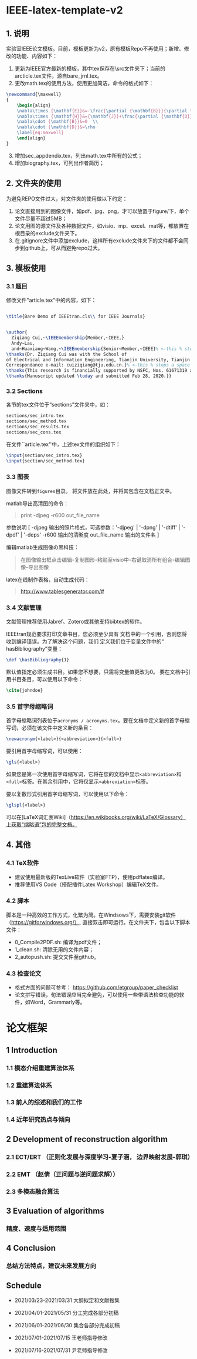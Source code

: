 
# IEEE-latex-template-v2

## 1. 说明

实验室IEEE论文模板。目前，模板更新为v2，原有模板Repo不再使用；新增、修改的功能、内容如下：

1. 更新为IEEE官方最新的模板，其中tex保存在\src文件夹下；当前的arcticle.tex文件，源自bare_jrnl.tex。
2. 更改math.tex的使用方法，使用更加简洁，命令的格式如下：

```latex
\newcommand{\maxwell}
{
    \begin{align}
    \nabla\times {\mathbf{E}}&=-\frac{\partial {\mathbf{B}}}{\partial t}  \\
    \nabla\times {\mathbf{H}}&={\mathbf{J}}+\frac{\partial {\mathbf{D}}}{\partial t}  \\
    \nabla\cdot {\mathbf{B}}&=0  \\
    \nabla\cdot {\mathbf{D}}&=\rho 
    \label{eq:maxwell}
    \end{align}
}
```
3. 增加sec_appdendix.tex，列出math.tex中所有的公式；
4. 增加biography.tex，可列出作者简历；


## 2. 文件夹的使用

为避免REPO文件过大，对文件夹的使用做以下约定：

1. 论文直接用到的图像文件，如pdf、jpg、png，才可以放置于figure/下，单个文件尽量不超过5MB；
2. 论文用图的源文件及各种数据文件，如visio、mp、excel、mat等，都放置在根目录的exclude文件夹下。
3. 在.gitignore文件中添加exclude，这样所有exclude文件夹下的文件都不会同步到github上，可从而避免repo过大。


## 3. 模板使用

### 3.1 题目

修改文件"article.tex"中的内容，如下：

```latex

\title{Bare Demo of IEEEtran.cls\\ for IEEE Journals}


\author{
  Ziqiang Cui,~\IEEEmembership{Member,~IEEE,}
  Andy~Lau, 
  and~Huaxiang~Wang,~\IEEEmembership{Senior~Member,~IEEE}% <-this % stops a space
\thanks{Dr. Ziqiang Cui was with the School of
of Electrical and Information Engineering, Tianjin University, Tianjin 300072, China.
Correspondance e-mail: cuiziqiang@tju.edu.cn.}% <-this % stops a space
\thanks{This research is financially supported by NSFC, Nos. 61671319 and 61627803.}% <-this % stops a space
\thanks{Manuscript updated \today and submitted Feb 28, 2020.}}

```



### 3.2 Sections
各节的tex文件位于“sections”文件夹中，如：

```latex
sections/sec_intro.tex
sections/sec_method.tex
sections/sec_results.tex
sections/sec_cons.tex
```

在文件``article.tex''中，上述tex文件的组织如下：

```latex
\input{section/sec_intro.tex}
\input{section/sec_method.tex}
```


### 3.3 图表

图像文件转到`figures`目录。
将文件放在此处，并将其包含在文档正文中。


matlab导出高清图的命令：

> print -djpeg -r600 out_file_name

参数说明 [ -djpeg 输出的照片格式，可选参数：'-djpeg' | '-dpng' | '-dtiff' | '-dpdf' | '-deps' -r600 输出的清晰度 out_file_name 输出的文件名 ]

编辑matlab生成图像の黑科技：

> 在图像输出框点击编辑-复制图形-粘贴至visio中-右键取消所有组合-编辑图像-导出图像



latex在线制作表格，自动生成代码：
> http://www.tablesgenerator.com/#

### 3.4 文献管理

文献管理推荐使用Jabref、Zotero或其他支持bibtex的软件。

IEEEtran规范要求打印文章书目，您必须至少具有
文档中的一个引用，否则您将收到编译错误。为了解决这个问题，我们
定义我们位于变量文件中的“ hasBibliography”变量：

```latex
\def \hasBibliography{1}
```
默认值指定必须生成书目。如果您不想要，只需将变量值更改为0。
要在文档中引用书目条目，可以使用以下命令：

```latex
\cite{johndoe}
```

### 3.5 首字母缩略词

首字母缩略词列表位于```acronyms / acronyms.tex```。要在文档中定义新的首字母缩写词，必须在该文件中定义新的条目：

```latex
\newacronym{<label>}{<abbreviation>}{<full>}
```
要引用首字母缩写词，可以使用：

```latex
\gls{<label>}
```
如果您是第一次使用首字母缩写词，它将在您的文档中显示```<abbreviation>```和
```<full>```标签。在其余引用中，它将仅显示```<abbreviation>```标签。

要以复数形式引用首字母缩写词，可以使用以下命令：

```latex
\glspl{<label>}
```

可以在[LaTeX词汇表Wiki]（https://en.wikibooks.org/wiki/LaTeX/Glossary）上获取“缩略语”包的完整文档。

## 4. 其他
### 4.1  TeX软件

* 建议使用最新版的TexLive软件（实验室FTP），使用pdflatex编译。
* 推荐使用VS Code（搭配插件Latex Workshop）编辑TeX文件。

### 4.2 脚本

脚本是一种高效的工作方式，化繁为简。在Windsows下，需要安装git软件（https://gitforwindows.org/）, 直接双击即可运行。在文件夹下，包含以下脚本文件：

* 0_Compile2PDF.sh: 编译为pdf文件；
* 1_clean.sh: 清除无用的文件内容；
* 2_autopush.sh: 提交文件至github。


### 4.3 检查论文

* 格式方面的问题可参考： https://github.com/etgroup/paper_checklist 
* 论文拼写错误，句法错误应当完全避免，可以使用一些带语法检查功能的软件，如Word，Grammarly等。


#  论文框架

## 1 Introduction

### 1.1 模态介绍重建算法体系

### 1.2 重建算法体系

### 1.3 前人的综述和我们的工作

### 1.4 近年研究热点与倾向

## 2 Development of reconstruction algorithm

### 2.1 ECT/ERT （正则化发展与深度学习-夏子涵， 边界映射发展-郭琪）

### 2.2 EMT （赵倩（正问题与逆问题求解））

### 2.3 多模态融合算法

## 3 Evaluation of algorithms 

### 精度、速度与适用范围

## 4 Conclusion

### 总结方法特点，建议未来发展方向

## Schedule 

* 2021/03/23-2021/03/31 大纲拟定和文献搜集

* 2021/04/01-2021/05/31 分工完成各部分初稿

* 2021/06/01-2021/06/30 集合各部分完成初稿

* 2021/07/01-2021/07/15 王老师指导修改

* 2021/07/16-2021/07/31 尹老师指导修改


